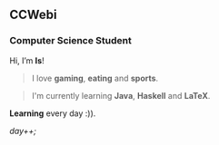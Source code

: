 ## CCWebi

### Computer Science Student


Hi, I’m **Is**! 

> I love **gaming**, **eating** and **sports**.

> I'm currently learning **Java**, **Haskell** and **LaTeX**.

**Learning** every day :)).

_day++;_


<!---
[![Top Langs](https://github-readme-stats.vercel.app/api/top-langs/?username=CCWebi&layout=compact)](https://github.com/CCWebi/github-readme-stats)
-->
